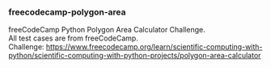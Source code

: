 ### freecodecamp-polygon-area
freeCodeCamp Python Polygon Area Calculator Challenge.  
All test cases are from freeCodeCamp.  
Challenge: https://www.freecodecamp.org/learn/scientific-computing-with-python/scientific-computing-with-python-projects/polygon-area-calculator
